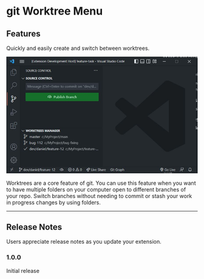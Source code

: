 # git Worktree Menu

## Features

Quickly and easily create and switch between worktrees.

![Screenshot](./menu.JPG)

Worktrees are a core feature of git. You can use this feature when you want to have multiple folders on your computer open to different branches of your repo. Switch branches without needing to commit or stash your work in progress changes by using folders.

---
## Release Notes

Users appreciate release notes as you update your extension.

### 1.0.0

Initial release

